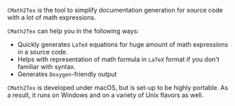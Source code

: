 `CMath2Tex` is the tool to simplify documentation generation for source code with a lot of math expressions. 

`CMath2Tex` can help you in the following ways:  

* Quickly generates `LaTeX` equations for huge amount of math expressions in a source code.  
* Helps with representation of math formula in `LaTeX` format if you don't familiar with syntax.
* Generates `Doxygen`-friendly output

`CMath2Tex` is developed under macOS, but is set-up to be highly portable. As a result, it runs on Windows and  on a variety of Unix flavors as well.
